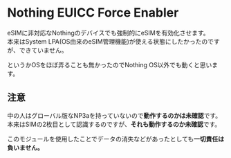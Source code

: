 # Nothing EUICC Force Enabler
eSIMに非対応なNothingのデバイスでも強制的にeSIMを有効化させます。<br>
本来はSystem LPA(OS由来のeSIM管理機能)が使える状態にしたかったのですが、できていません。

というかOSをほぼ弄ることも無かったのでNothing OS以外でも動くと思います。

## 注意
中の人はグローバル版なNP3aを持っていないので**動作するのかは未確認**です。<br>
本来はSIMの2枚目として認識するのですが、**それも動作するのか未確認**です。

このモジュールを使用したことでデータの消失などがあったとしても**一切責任は負いません。**
